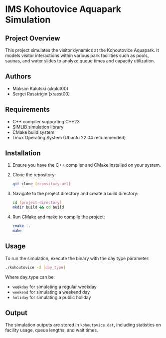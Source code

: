 # IMS Kohoutovice Aquapark Simulation

## Project Overview

This project simulates the visitor dynamics at the Kohoutovice Aquapark. It models visitor interactions within various
park facilities such as pools, saunas, and water slides to analyze queue times and capacity utilization.

## Authors

- Maksim Kalutski (xkalut00)
- Sergei Rasstrigin (xrasst00)

## Requirements

- C++ compiler supporting C++23
- SIMLIB simulation library
- CMake build system
- Linux Operating System (Ubuntu 22.04 recommended)

## Installation

1. Ensure you have the C++ compiler and CMake installed on your system.
2. Clone the repository:

    ```bash
    git clone [repository-url]
    ```

3. Navigate to the project directory and create a build directory:

    ```bash
    cd [project-directory]
    mkdir build && cd build
    ```

4. Run CMake and make to compile the project:

    ```bash
    cmake ..
    make
    ```

## Usage

To run the simulation, execute the binary with the day type parameter:

```bash
./kohoutovice -d [day_type]
```

Where day_type can be:

- `weekday` for simulating a regular weekday
- `weekend` for simulating a weekend day
- `holiday` for simulating a public holiday

## Output

The simulation outputs are stored in `kohoutovice.dat`, including statistics on facility usage, queue lengths, and wait
times.
